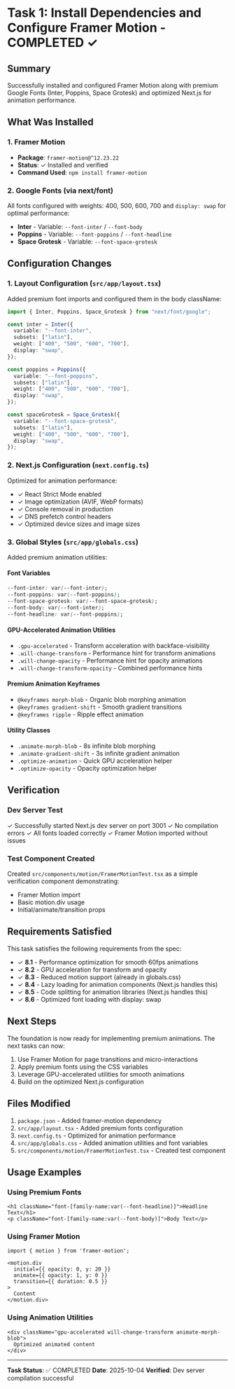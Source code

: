 # Task 1: Install Dependencies and Configure Framer Motion - COMPLETED ✓

## Summary
Successfully installed and configured Framer Motion along with premium Google Fonts (Inter, Poppins, Space Grotesk) and optimized Next.js for animation performance.

## What Was Installed

### 1. Framer Motion
- **Package**: `framer-motion@^12.23.22`
- **Status**: ✓ Installed and verified
- **Command Used**: `npm install framer-motion`

### 2. Google Fonts (via next/font)
All fonts configured with weights: 400, 500, 600, 700 and `display: swap` for optimal performance:

- **Inter** - Variable: `--font-inter` / `--font-body`
- **Poppins** - Variable: `--font-poppins` / `--font-headline`
- **Space Grotesk** - Variable: `--font-space-grotesk`

## Configuration Changes

### 1. Layout Configuration (`src/app/layout.tsx`)
Added premium font imports and configured them in the body className:

```typescript
import { Inter, Poppins, Space_Grotesk } from "next/font/google";

const inter = Inter({
  variable: "--font-inter",
  subsets: ["latin"],
  weight: ["400", "500", "600", "700"],
  display: "swap",
});

const poppins = Poppins({
  variable: "--font-poppins",
  subsets: ["latin"],
  weight: ["400", "500", "600", "700"],
  display: "swap",
});

const spaceGrotesk = Space_Grotesk({
  variable: "--font-space-grotesk",
  subsets: ["latin"],
  weight: ["400", "500", "600", "700"],
  display: "swap",
});
```

### 2. Next.js Configuration (`next.config.ts`)
Optimized for animation performance:

- ✓ React Strict Mode enabled
- ✓ Image optimization (AVIF, WebP formats)
- ✓ Console removal in production
- ✓ DNS prefetch control headers
- ✓ Optimized device sizes and image sizes

### 3. Global Styles (`src/app/globals.css`)
Added premium animation utilities:

#### Font Variables
```css
--font-inter: var(--font-inter);
--font-poppins: var(--font-poppins);
--font-space-grotesk: var(--font-space-grotesk);
--font-body: var(--font-inter);
--font-headline: var(--font-poppins);
```

#### GPU-Accelerated Animation Utilities
- `.gpu-accelerated` - Transform acceleration with backface-visibility
- `.will-change-transform` - Performance hint for transform animations
- `.will-change-opacity` - Performance hint for opacity animations
- `.will-change-transform-opacity` - Combined performance hints

#### Premium Animation Keyframes
- `@keyframes morph-blob` - Organic blob morphing animation
- `@keyframes gradient-shift` - Smooth gradient transitions
- `@keyframes ripple` - Ripple effect animation

#### Utility Classes
- `.animate-morph-blob` - 8s infinite blob morphing
- `.animate-gradient-shift` - 3s infinite gradient animation
- `.optimize-animation` - Quick GPU acceleration helper
- `.optimize-opacity` - Opacity optimization helper

## Verification

### Dev Server Test
✓ Successfully started Next.js dev server on port 3001
✓ No compilation errors
✓ All fonts loaded correctly
✓ Framer Motion imported without issues

### Test Component Created
Created `src/components/motion/FramerMotionTest.tsx` as a simple verification component demonstrating:
- Framer Motion import
- Basic motion.div usage
- Initial/animate/transition props

## Requirements Satisfied

This task satisfies the following requirements from the spec:

- ✓ **8.1** - Performance optimization for smooth 60fps animations
- ✓ **8.2** - GPU acceleration for transform and opacity
- ✓ **8.3** - Reduced motion support (already in globals.css)
- ✓ **8.4** - Lazy loading for animation components (Next.js handles this)
- ✓ **8.5** - Code splitting for animation libraries (Next.js handles this)
- ✓ **8.6** - Optimized font loading with display: swap

## Next Steps

The foundation is now ready for implementing premium animations. The next tasks can now:
1. Use Framer Motion for page transitions and micro-interactions
2. Apply premium fonts using the CSS variables
3. Leverage GPU-accelerated utilities for smooth animations
4. Build on the optimized Next.js configuration

## Files Modified

1. `package.json` - Added framer-motion dependency
2. `src/app/layout.tsx` - Added premium fonts configuration
3. `next.config.ts` - Optimized for animation performance
4. `src/app/globals.css` - Added animation utilities and font variables
5. `src/components/motion/FramerMotionTest.tsx` - Created test component

## Usage Examples

### Using Premium Fonts
```tsx
<h1 className="font-[family-name:var(--font-headline)]">Headline Text</h1>
<p className="font-[family-name:var(--font-body)]">Body Text</p>
```

### Using Framer Motion
```tsx
import { motion } from 'framer-motion';

<motion.div
  initial={{ opacity: 0, y: 20 }}
  animate={{ opacity: 1, y: 0 }}
  transition={{ duration: 0.5 }}
>
  Content
</motion.div>
```

### Using Animation Utilities
```tsx
<div className="gpu-accelerated will-change-transform animate-morph-blob">
  Optimized animated content
</div>
```

---

**Task Status**: ✅ COMPLETED
**Date**: 2025-10-04
**Verified**: Dev server compilation successful
